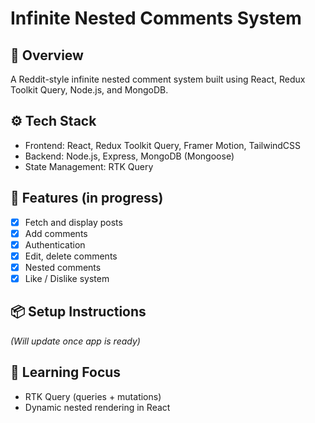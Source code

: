 # Infinite Nested Comments System

## 📝 Overview
A Reddit-style infinite nested comment system built using React, Redux Toolkit Query, Node.js, and MongoDB.

## ⚙️ Tech Stack
- Frontend: React, Redux Toolkit Query, Framer Motion, TailwindCSS
- Backend: Node.js, Express, MongoDB (Mongoose)
- State Management: RTK Query

## 🚀 Features (in progress)
- [x] Fetch and display posts
- [x] Add comments
- [x] Authentication
- [x] Edit, delete comments
- [x] Nested comments
- [x] Like / Dislike system

## 📦 Setup Instructions
*(Will update once app is ready)*

## 🧠 Learning Focus
- RTK Query (queries + mutations)
- Dynamic nested rendering in React

